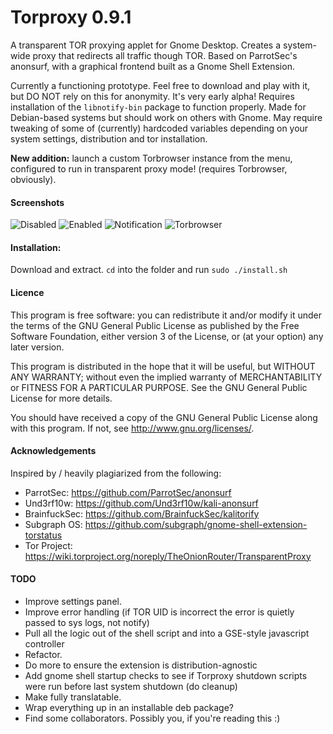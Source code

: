 # Torproxy 0.9.1 #
A transparent TOR proxying applet for Gnome Desktop. Creates a system-wide proxy that redirects all traffic though TOR.
Based on ParrotSec's anonsurf, with a graphical frontend built as a Gnome Shell Extension.

Currently a functioning prototype. Feel free to download and play with it, but DO NOT rely on this for anonymity.
It's very early alpha! Requires installation of the `libnotify-bin` package to function properly. Made for
Debian-based systems but should work on others with Gnome. May require tweaking of some of (currently) hardcoded
variables depending on your system settings, distribution and tor installation.

**New addition:** launch a custom Torbrowser instance from the menu, configured to run in transparent proxy mode! (requires Torbrowser, obviously).


#### Screenshots ####

![Disabled](https://i.imgsafe.org/8894fd2784.png)
![Enabled](https://i.imgsafe.org/8895640fd3.png)
![Notification](http://i.imgsafe.org/b4fae1a0d4.png)
![Torbrowser](https://i.imgsafe.org/8895ff0f4e.png)


#### Installation: ####

Download and extract. `cd` into the folder and run `sudo ./install.sh`


#### Licence ####

This program is free software: you can redistribute it and/or modify
it under the terms of the GNU General Public License as published by
the Free Software Foundation, either version 3 of the License, or
(at your option) any later version.

This program is distributed in the hope that it will be useful,
but WITHOUT ANY WARRANTY; without even the implied warranty of
MERCHANTABILITY or FITNESS FOR A PARTICULAR PURPOSE.  See the
GNU General Public License for more details.

You should have received a copy of the GNU General Public License
along with this program.  If not, see <http://www.gnu.org/licenses/>.


#### Acknowledgements ####

Inspired by / heavily plagiarized from the following:

- ParrotSec: https://github.com/ParrotSec/anonsurf
- Und3rf10w: https://github.com/Und3rf10w/kali-anonsurf
- BrainfuckSec: https://github.com/BrainfuckSec/kalitorify
- Subgraph OS: https://github.com/subgraph/gnome-shell-extension-torstatus
- Tor Project: https://wiki.torproject.org/noreply/TheOnionRouter/TransparentProxy


#### TODO ####

- Improve settings panel.
- Improve error handling (if TOR UID is incorrect the error is quietly passed to sys logs, not notify)
- Pull all the logic out of the shell script and into a GSE-style javascript controller
- Refactor.
- Do more to ensure the extension is distribution-agnostic
- Add gnome shell startup checks to see if Torproxy shutdown scripts were run before last system shutdown (do cleanup)
- Make fully translatable.
- Wrap everything up in an installable deb package?
- Find some collaborators. Possibly you, if you're reading this :)